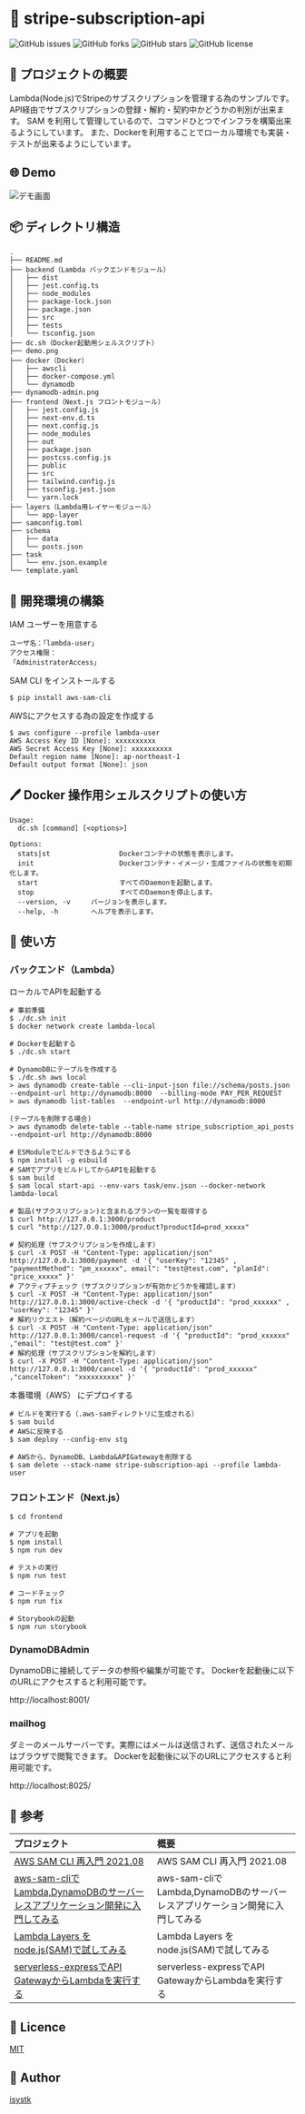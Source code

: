 🌙 stripe-subscription-api
====

![GitHub issues](https://img.shields.io/github/issues/isystk/stripe-subscription-api)
![GitHub forks](https://img.shields.io/github/forks/isystk/stripe-subscription-api)
![GitHub stars](https://img.shields.io/github/stars/isystk/stripe-subscription-api)
![GitHub license](https://img.shields.io/github/license/isystk/stripe-subscription-api)

## 📗 プロジェクトの概要

Lambda(Node.js)でStripeのサブスクリプションを管理する為のサンプルです。
API経由でサブスクリプションの登録・解約・契約中かどうかの判別が出来ます。
SAM を利用して管理しているので、コマンドひとつでインフラを構築出来るようにしています。
また、Dockerを利用することでローカル環境でも実装・テストが出来るようにしています。

## 🌐 Demo

![デモ画面](./demo.png "デモ画面")

## 📦 ディレクトリ構造

```
.
├── README.md
├── backend（Lambda バックエンドモジュール）
│   ├── dist
│   ├── jest.config.ts
│   ├── node_modules
│   ├── package-lock.json
│   ├── package.json
│   ├── src
│   ├── tests
│   └── tsconfig.json
├── dc.sh（Docker起動用シェルスクリプト）
├── demo.png
├── docker（Docker）
│   ├── awscli
│   ├── docker-compose.yml
│   └── dynamodb
├── dynamodb-admin.png
├── frontend（Next.js フロントモジュール）
│   ├── jest.config.js
│   ├── next-env.d.ts
│   ├── next.config.js
│   ├── node_modules
│   ├── out
│   ├── package.json
│   ├── postcss.config.js
│   ├── public
│   ├── src
│   ├── tailwind.config.js
│   ├── tsconfig.jest.json
│   └── yarn.lock
├── layers（Lambda用レイヤーモジュール）
│   └── app-layer
├── samconfig.toml
├── schema
│   ├── data
│   └── posts.json
├── task
│   └── env.json.example
└── template.yaml

```

## 🔧 開発環境の構築

IAM ユーザーを用意する
```
ユーザ名：「lambda-user」
アクセス権限：
「AdministratorAccess」
```

SAM CLI をインストールする
```
$ pip install aws-sam-cli
```

AWSにアクセスする為の設定を作成する
```
$ aws configure --profile lambda-user 
AWS Access Key ID [None]: xxxxxxxxxx
AWS Secret Access Key [None]: xxxxxxxxxx
Default region name [None]: ap-northeast-1
Default output format [None]: json
```

## 🖊️ Docker 操作用シェルスクリプトの使い方

```
Usage:
  dc.sh [command] [<options>]

Options:
  stats|st                 Dockerコンテナの状態を表示します。
  init                     Dockerコンテナ・イメージ・生成ファイルの状態を初期化します。
  start                    すべてのDaemonを起動します。
  stop                     すべてのDaemonを停止します。
  --version, -v     バージョンを表示します。
  --help, -h        ヘルプを表示します。
```

## 💬 使い方

### バックエンド（Lambda）

ローカルでAPIを起動する
```
# 事前準備
$ ./dc.sh init
$ docker network create lambda-local

# Dockerを起動する
$ ./dc.sh start

# DynamoDBにテーブルを作成する
$ ./dc.sh aws local
> aws dynamodb create-table --cli-input-json file://schema/posts.json --endpoint-url http://dynamodb:8000  --billing-mode PAY_PER_REQUEST
> aws dynamodb list-tables  --endpoint-url http://dynamodb:8000 

(テーブルを削除する場合)
> aws dynamodb delete-table --table-name stripe_subscription_api_posts --endpoint-url http://dynamodb:8000

# ESModuleでビルドできるようにする
$ npm install -g esbuild 
# SAMでアプリをビルドしてからAPIを起動する
$ sam build
$ sam local start-api --env-vars task/env.json --docker-network lambda-local

# 製品(サブクスリプション)と含まれるプランの一覧を取得する
$ curl http://127.0.0.1:3000/product
$ curl "http://127.0.0.1:3000/product?productId=prod_xxxxx"

# 契約処理（サブスクリプションを作成します）
$ curl -X POST -H "Content-Type: application/json" http://127.0.0.1:3000/payment -d '{ "userKey": "12345" , "paymentMethod": "pm_xxxxxx", email": "test@test.com", "planId": "price_xxxxx" }'
# アクティブチェック（サブスクリプションが有効かどうかを確認します）
$ curl -X POST -H "Content-Type: application/json" http://127.0.0.1:3000/active-check -d '{ "productId": "prod_xxxxxx" , "userKey": "12345" }'
# 解約リクエスト（解約ページのURLをメールで送信します） 
$ curl -X POST -H "Content-Type: application/json" http://127.0.0.1:3000/cancel-request -d '{ "productId": "prod_xxxxxx" ,"email": "test@test.com" }'
# 解約処理（サブスクリプションを解約します） 
$ curl -X POST -H "Content-Type: application/json" http://127.0.0.1:3000/cancel -d '{ "productId": "prod_xxxxxx" ,"cancelToken": "xxxxxxxxxx" }'
```

本番環境（AWS） にデプロイする
```
# ビルドを実行する（.aws-samディレクトリに生成される）
$ sam build
# AWSに反映する
$ sam deploy --config-env stg

# AWSから、DynamoDB、Lambda&APIGatewayを削除する
$ sam delete --stack-name stripe-subscription-api --profile lambda-user
```
### フロントエンド（Next.js）

```
$ cd frontend

# アプリを起動
$ npm install
$ npm run dev

# テストの実行
$ npm run test

# コードチェック
$ npm run fix

# Storybookの起動
$ npm run storybook
```

### DynamoDBAdmin
DynamoDBに接続してデータの参照や編集が可能です。
Dockerを起動後に以下のURLにアクセスすると利用可能です。

http://localhost:8001/


### mailhog
ダミーのメールサーバーです。実際にはメールは送信されず、送信されたメールはブラウザで閲覧できます。
Dockerを起動後に以下のURLにアクセスすると利用可能です。

http://localhost:8025/

## 🎨 参考

| プロジェクト| 概要|
| :---------------------------------------| :-------------------------------|
| [AWS SAM CLI 再入門 2021.08](https://qiita.com/hayao_k/items/7827c3778a23c514e196)| AWS SAM CLI 再入門 2021.08|
| [aws-sam-cliでLambda,DynamoDBのサーバーレスアプリケーション開発に入門してみる](https://qiita.com/umeneri/items/6fb3f7560f4a878f6dfd)| aws-sam-cliでLambda,DynamoDBのサーバーレスアプリケーション開発に入門してみる |
| [Lambda Layers をnode.js(SAM)で試してみる](https://qiita.com/monamu/items/96d63dd2151a8ab7e6cf)| Lambda Layers をnode.js(SAM)で試してみる |
| [serverless-expressでAPI GatewayからLambdaを実行する](https://zenn.dev/yuta_saito/articles/8b543a1957c375593ee5)| serverless-expressでAPI GatewayからLambdaを実行する |


## 🎫 Licence

[MIT](https://github.com/isystk/stripe-subscription-api/blob/master/LICENSE)

## 👀 Author

[isystk](https://github.com/isystk)
